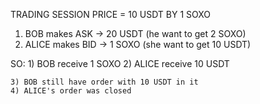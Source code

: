 TRADING SESSION PRICE = 10 USDT BY 1 SOXO

1) BOB makes ASK   -> 20 USDT (he want to get 2 SOXO)
2) ALICE makes BID -> 1 SOXO (she want to get 10 USDT)

SO:
    1) BOB receive 1 SOXO
    2) ALICE receive 10 USDT

    3) BOB still have order with 10 USDT in it
    4) ALICE's order was closed

